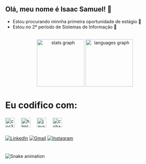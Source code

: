 <h2 align="left">Olá, meu nome é Isaac Samuel! 👋</h2>

- Estou procurando minnha primeira oportunidade de estágio 🔎
- Estou no 2º período de Sistemas de Informação 📘

<br>

<div align="center">
  <img src="https://github-readme-stats.vercel.app/api?username=isaacsamurai&hide_title=false&hide_rank=false&show_icons=true&include_all_commits=true&count_private=true&disable_animations=false&theme=blue_navy&locale=en&hide_border=false" height="150" alt="stats graph"  />
  <img src="https://github-readme-stats.vercel.app/api/top-langs?username=isaacsamurai&locale=en&hide_title=false&layout=compact&card_width=320&langs_count=5&theme=blue_navy&hide_border=false" height="150" alt="languages graph"  />
</div>

# Eu codifico com:


###

<div align="left">

  <img src="https://cdn.jsdelivr.net/gh/devicons/devicon/icons/css3/css3-original.svg" height="30" alt="css3 logo"  />
  <img width="12" />
  <img src="https://cdn.jsdelivr.net/gh/devicons/devicon/icons/html5/html5-original.svg" height="30" alt="html5 logo"  />
  <img width="12" />
  <img src="https://cdn.jsdelivr.net/gh/devicons/devicon/icons/javascript/javascript-original.svg" height="30" alt="javascript logo"  />
  <img width="12" />
  <img src="https://cdn.jsdelivr.net/gh/devicons/devicon/icons/csharp/csharp-original.svg" height="30" alt="csharp logo"  />
</div>

###


[![LinkedIn](https://img.shields.io/badge/LinkedIn-0077B5?style=for-the-badge&logo=linkedin&logoColor=white)](https://www.linkedin.com/in/isaac-samuel-dev/)
[![Gmail](https://img.shields.io/badge/Gmail-D14836?style=for-the-badge&logo=gmail&logoColor=white)](https://mail.google.com/)
[![Instagram](https://img.shields.io/badge/Instagram-E4405F?style=for-the-badge&logo=instagram&logoColor=white)](https://www.instagram.com/isaacsamuc/)


###

<br clear="both">

<img src="https://raw.githubusercontent.com/maurodesouza/maurodesouza/output/snake.svg" alt="Snake animation" />

###
